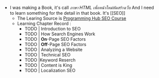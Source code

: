 - I was making a Book, it's call *ภาษา HTML เพื่อหน้าใหม่หัดสร้างเว็บ* And I need to learn something for the detail in that book. It's [[SEO]]
	- The Learing Source is [Programming Hub SEO Course](https://programminghub.io/coursedetail/programming/learn/SEO/70)
	- Learning Chapter Record :
		- TODO | Introduction to SEO
		- TODO | How Search Engines Work
		- TODO | **On**-Page SEO Factors
		- TODO | **Off**-Page SEO Factors
		- TODO | Analyzing a Website
		- TODO | Technical SEO
		- TODO |Keyword Reserch
		- TODO | Content is King
		- TODO | Localization SEO